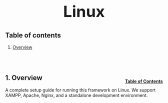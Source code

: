 <h1 style="font-size: 50px; text-align: center;">Linux</h1>

## Table of contents
1. [Overview](#overview)

<br>
<br>

## 1. Overview <a id="overview"></a><span style="float: right; font-size: 14px; padding-top: 15px;">[Table of Contents](#table-of-contents)</span>
A complete setup guide for running this framework on Linux.  We support XAMPP, Apache, Nginx, and a standalone development environment.
